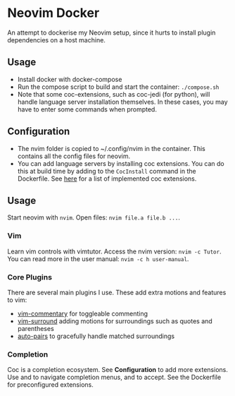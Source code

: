 # Neovim Docker
An attempt to dockerise my Neovim setup, since it hurts to install plugin
dependencies on a host machine. 

## Usage
- Install docker with docker-compose
- Run the compose script to build and start the container: `./compose.sh`
- Note that some coc-extensions, such as coc-jedi (for python), will handle
  language server installation themselves. In these cases, you may have to
  enter some commands when prompted.

## Configuration
- The nvim folder is copied to ~/.config/nvim in the container. This contains
  all the config files for neovim.
- You can add language servers by installing coc extensions. You can do this at
  build time by adding to the `CocInstall` command in the Dockerfile. See
  [here](https://github.com/neoclide/coc.nvim/wiki/Using-coc-extensions#implemented-coc-extensions)
  for a list of implemented coc extensions. 

## Usage
Start neovim with `nvim`. Open files: `nvim file.a file.b ...`.
### Vim
Learn vim controls with vimtutor. Access the nvim version: `nvim -c Tutor`.
You can read more in the user manual: `nvim -c h user-manual`.
### Core Plugins
There are several main plugins I use. These add extra motions and features to vim:
- [vim-commentary](https://github.com/tpope/vim-commentary#readme) for toggleable commenting
- [vim-surround](https://github.com/tpope/vim-surround#readme) adding motions for surroundings such as quotes and parentheses
- [auto-pairs](https://github.com/jiangmiao/auto-pairs#readme) to gracefully handle matched surroundings
### Completion
Coc is a completion ecosystem. See **Configuration** to add more extensions.
Use <TAB> and <SHIFT-TAB> to navigate completion menus, and <RETURN> to accept.
See the Dockerfile for preconfigured extensions.

